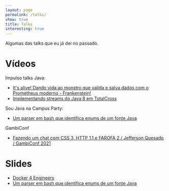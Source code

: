 ```yaml
---
layout: page
permalink: /talks/
show: true
title: Talks
interesting: true
---
```


Algumas das talks que eu já dei no passado.

# Vídeos

Impulso talks Java:
- [It's alive! Dando vida ao monstro que valida e salva dados com o Prometheus moderno - Frankenstein!](https://www.youtube.com/live/ZdKsfiMUA3s?t=350&si=KS6pMWJUtEzH9qyk)
- [Implementando streams do Java 8 em TotalCross](https://www.youtube.com/live/ZdKsfiMUA3s?t=6243&si=A4OWvQ7S93rPzri7)

Sou Java na Campus Party:
- [Um parser em bash que identifica enums de um fonte Java](https://www.youtube.com/live/HKCz99cIiuE?si=67oARWCT6xbfqHmq)

GambiConf
- [Fazendo um chat com CSS 3, HTTP 1.1 e FAROFA 2 / Jefferson Quesado / GambiConf 2021](https://youtu.be/2SFB9ytv_rU?si=U1G6O9a9ojfOYHj5)

# Slides

- [Docker 4 Engineers](https://jeffque.github.io/docker4engineers/#0)
- [Um parser em bash que identifica enums de um fonte Java](https://jeffque.github.io/bash-java-enums-parser-butwhyyy/)